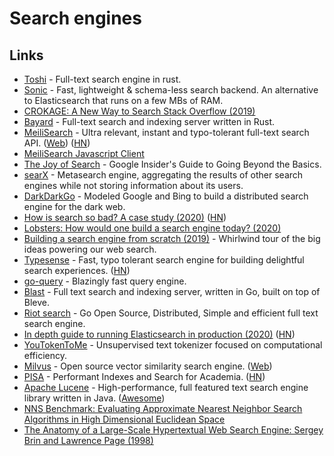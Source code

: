 # Search engines

## Links

* [Toshi](https://github.com/toshi-search/Toshi) - Full-text search engine in rust.
* [Sonic](https://github.com/valeriansaliou/sonic) - Fast, lightweight & schema-less search backend. An alternative to Elasticsearch that runs on a few MBs of RAM.
* [CROKAGE: A New Way to Search Stack Overflow \(2019\)](https://stackoverflow.blog/2019/08/14/crokage-a-new-way-to-search-stack-overflow/)
* [Bayard](https://github.com/mosuka/bayard) - Full-text search and indexing server written in Rust.
* [MeiliSearch](https://github.com/meilisearch/MeiliSearch) - Ultra relevant, instant and typo-tolerant full-text search API. \([Web](https://www.meilisearch.com/)\) \([HN](https://news.ycombinator.com/item?id=22685831)\)
* [MeiliSearch Javascript Client](https://github.com/meilisearch/meilisearch-js)
* [The Joy of Search](https://mitpress.mit.edu/books/joy-search) - Google Insider's Guide to Going Beyond the Basics.
* [searX](https://searx.me/) - Metasearch engine, aggregating the results of other search engines while not storing information about its users.
* [DarkDarkGo](https://github.com/Bennington-Distributed-Systems-2017/DarkDarkGo) - Modeled Google and Bing to build a distributed search engine for the dark web.
* [How is search so bad? A case study \(2020\)](https://svilentodorov.xyz/blog/bad-search/) \([HN](https://news.ycombinator.com/item?id=22091944)\)
* [Lobsters: How would one build a search engine today? \(2020\)](https://lobste.rs/s/n8g3sj/how_would_one_build_search_engine_today)
* [Building a search engine from scratch \(2019\)](https://0x65.dev/blog/2019-12-06/building-a-search-engine-from-scratch.html) - Whirlwind tour of the big ideas powering our web search.
* [Typesense](https://github.com/typesense/typesense) - Fast, typo tolerant search engine for building delightful search experiences. \([HN](https://news.ycombinator.com/item?id=22181437)\)
* [go-query](https://github.com/rekki/go-query) - Blazingly fast query engine.
* [Blast](https://github.com/mosuka/blast) - Full text search and indexing server, written in Go, built on top of Bleve.
* [Riot search](https://github.com/go-ego/riot) - Go Open Source, Distributed, Simple and efficient full text search engine.
* [In depth guide to running Elasticsearch in production \(2020\)](https://facinating.tech/2020/02/22/in-depth-guide-to-running-elasticsearch-in-production/) \([HN](https://news.ycombinator.com/item?id=22396918)\)
* [YouTokenToMe](https://github.com/VKCOM/YouTokenToMe) - Unsupervised text tokenizer focused on computational efficiency.
* [Milvus](https://github.com/milvus-io/milvus) - Open source vector similarity search engine. \([Web](https://milvus.io/)\)
* [PISA](https://github.com/pisa-engine/pisa) - Performant Indexes and Search for Academia. \([HN](https://news.ycombinator.com/item?id=22574459)\)
* [Apache Lucene](https://github.com/apache/lucene-solr) - High-performance, full featured text search engine library written in Java. \([Awesome](https://github.com/Anant/awesome-lucene#readme)\)
* [NNS Benchmark: Evaluating Approximate Nearest Neighbor Search Algorithms in High Dimensional Euclidean Space](https://github.com/DBWangGroupUNSW/nns_benchmark)
* [The Anatomy of a Large-Scale Hypertextual Web Search Engine: Sergey Brin and Lawrence Page \(1998\)](http://infolab.stanford.edu/~backrub/google.html)

